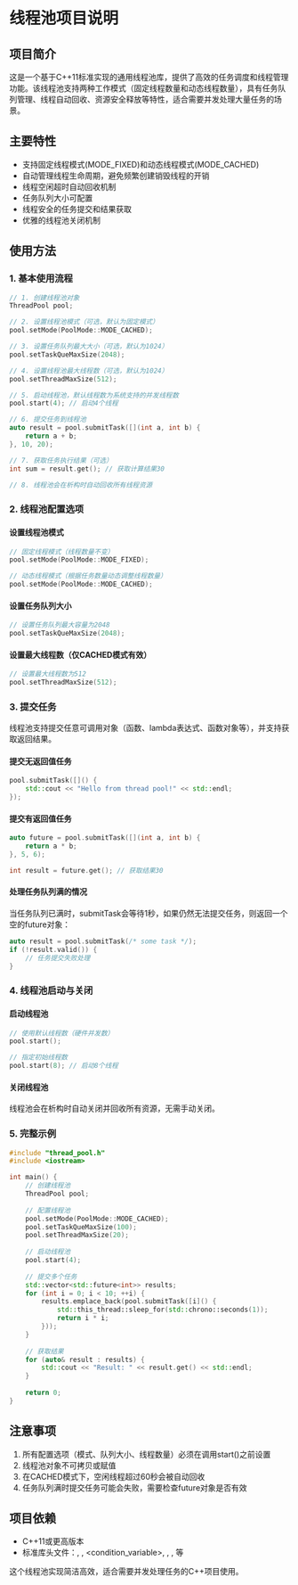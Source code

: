 # 线程池项目说明

## 项目简介

这是一个基于C++11标准实现的通用线程池库，提供了高效的任务调度和线程管理功能。该线程池支持两种工作模式（固定线程数量和动态线程数量），具有任务队列管理、线程自动回收、资源安全释放等特性，适合需要并发处理大量任务的场景。

## 主要特性

- 支持固定线程模式(MODE_FIXED)和动态线程模式(MODE_CACHED)
- 自动管理线程生命周期，避免频繁创建销毁线程的开销
- 线程空闲超时自动回收机制
- 任务队列大小可配置
- 线程安全的任务提交和结果获取
- 优雅的线程池关闭机制

## 使用方法

### 1. 基本使用流程

```cpp
// 1. 创建线程池对象
ThreadPool pool;

// 2. 设置线程池模式（可选，默认为固定模式）
pool.setMode(PoolMode::MODE_CACHED);

// 3. 设置任务队列最大大小（可选，默认为1024）
pool.setTaskQueMaxSize(2048);

// 4. 设置线程池最大线程数（可选，默认为1024）
pool.setThreadMaxSize(512);

// 5. 启动线程池，默认线程数为系统支持的并发线程数
pool.start(4); // 启动4个线程

// 6. 提交任务到线程池
auto result = pool.submitTask([](int a, int b) {
    return a + b;
}, 10, 20);

// 7. 获取任务执行结果（可选）
int sum = result.get(); // 获取计算结果30

// 8. 线程池会在析构时自动回收所有线程资源
```

### 2. 线程池配置选项

#### 设置线程池模式

```cpp
// 固定线程模式（线程数量不变）
pool.setMode(PoolMode::MODE_FIXED);

// 动态线程模式（根据任务数量动态调整线程数量）
pool.setMode(PoolMode::MODE_CACHED);
```

#### 设置任务队列大小

```cpp
// 设置任务队列最大容量为2048
pool.setTaskQueMaxSize(2048);
```

#### 设置最大线程数（仅CACHED模式有效）

```cpp
// 设置最大线程数为512
pool.setThreadMaxSize(512);
```

### 3. 提交任务

线程池支持提交任意可调用对象（函数、lambda表达式、函数对象等），并支持获取返回结果。

#### 提交无返回值任务

```cpp
pool.submitTask([]() {
    std::cout << "Hello from thread pool!" << std::endl;
});
```

#### 提交有返回值任务

```cpp
auto future = pool.submitTask([](int a, int b) {
    return a * b;
}, 5, 6);

int result = future.get(); // 获取结果30
```

#### 处理任务队列满的情况

当任务队列已满时，submitTask会等待1秒，如果仍然无法提交任务，则返回一个空的future对象：

```cpp
auto result = pool.submitTask(/* some task */);
if (!result.valid()) {
    // 任务提交失败处理
}
```

### 4. 线程池启动与关闭

#### 启动线程池

```cpp
// 使用默认线程数（硬件并发数）
pool.start();

// 指定初始线程数
pool.start(8); // 启动8个线程
```

#### 关闭线程池

线程池会在析构时自动关闭并回收所有资源，无需手动关闭。

### 5. 完整示例

```cpp
#include "thread_pool.h"
#include <iostream>

int main() {
    // 创建线程池
    ThreadPool pool;
    
    // 配置线程池
    pool.setMode(PoolMode::MODE_CACHED);
    pool.setTaskQueMaxSize(100);
    pool.setThreadMaxSize(20);
    
    // 启动线程池
    pool.start(4);
    
    // 提交多个任务
    std::vector<std::future<int>> results;
    for (int i = 0; i < 10; ++i) {
        results.emplace_back(pool.submitTask([i]() {
            std::this_thread::sleep_for(std::chrono::seconds(1));
            return i * i;
        }));
    }
    
    // 获取结果
    for (auto& result : results) {
        std::cout << "Result: " << result.get() << std::endl;
    }
    
    return 0;
}
```

## 注意事项

1. 所有配置选项（模式、队列大小、线程数量）必须在调用start()之前设置
2. 线程池对象不可拷贝或赋值
3. 在CACHED模式下，空闲线程超过60秒会被自动回收
4. 任务队列满时提交任务可能会失败，需要检查future对象是否有效

## 项目依赖

- C++11或更高版本
- 标准库头文件：<thread>, <mutex>, <condition_variable>, <future>, <atomic>, <functional>等

这个线程池实现简洁高效，适合需要并发处理任务的C++项目使用。